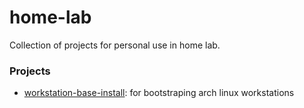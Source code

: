 # home-lab
Collection of projects for personal use in home lab.

### Projects
- [workstation-base-install](workstation-base-install/README.md): for bootstraping arch linux workstations
